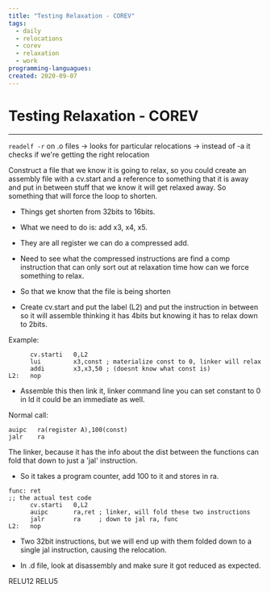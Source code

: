 ```yaml
---
title: "Testing Relaxation - COREV" 
tags:
  - daily
  - relocations
  - corev
  - relaxation
  - work
programming-languagues:
created: 2020-09-07
---
```

# Testing Relaxation - COREV
---
`readelf -r` on .o files -> looks for particular relocations -> instead of -a
it checks if we're getting the right relocation

Construct a file that we know it is going to relax, so you could create an assembly file with a cv.start and a reference to something that it is away and put in between stuff that we know it will get relaxed away. So something that will force the loop to shorten.

- Things get shorten from 32bits to 16bits.
- What we need to do is: add x3, x4, x5.
- They are all register we can do a compressed add.
- Need to see what the compressed instructions are find a comp instruction that can only sort out at relaxation time how can we force something to relax.

- So that we know that the file is being shorten

- Create cv.start and put the label (L2) and put the instruction in between so it will assemble thinking it has 4bits but knowing it has to relax down to 2bits.

Example:

```assembly
      cv.starti   0,L2
      lui         x3,const ; materialize const to 0, linker will relax
      addi        x3,x3,50 ; (doesnt know what const is)
L2:   nop
```

- Assemble this then link it, linker command line you can set constant to 0 in ld it could be an immediate as well.

Normal call:

```assembly
auipc   ra(register A),100(const)
jalr    ra
```

The linker, because it has the info about the dist between the functions can fold that down to just a 'jal' instruction.

- So it takes a program counter, add 100 to it and stores in ra. 

``` assembly
func: ret
;; the actual test code
      cv.starti   0,L2
      auipc       ra,ret ; linker, will fold these two instructions
      jalr        ra     ; down to jal ra, func 
L2:   nop
```

- Two 32bit instructions, but we will end up with them folded down to a single jal instruction, causing the relocation.

- In .d file, look at disassembly and make sure it got reduced as expected.

RELU12
RELU5